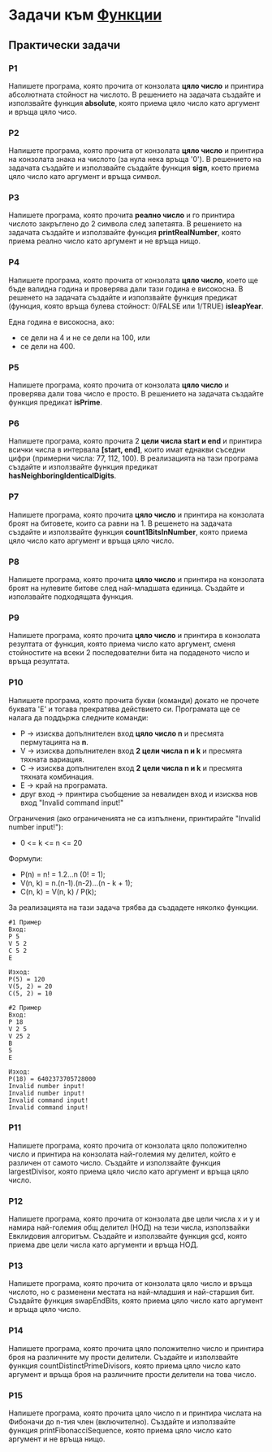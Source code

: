 # Задачи към [Функции](./)

## Практически задачи

### P1

Напишете програма, която прочита от конзолата **цяло число** и принтира абсолютната стойност на числото. В решението на задачата създайте и използвайте функция **absolute**, която приема цяло число като аргумент и връща цяло чисо.

### P2

Напишете програма, която прочита от конзолата **цяло число** и принтира на конзолата знака на числото (за нула нека връща 
'0'). В решението на задачата създайте и използвайте създайте функция **sign**, което приема цяло число като аргумент и връща символ.

### P3

Напишете програма, която прочита **реално число** и го принтира числото закръглено до 2 символа след запетаята. В решението на задачата създайте и използвайте функция **printRealNumber**, която приема реално число като аргумент и не връща нищо.

### P4

Напишете програма, която прочита от конзолата **цяло число**, което ще бъде валидна година и проверява дали тази година е високосна. В решенето на задачата създайте и използвайте функция предикат (функция, която връща булева стойност: 0/FALSE или 1/TRUE) **isleapYear**.

Една година е високосна, ако:

- се дели на 4 и не се дели на 100, или
- се дели на 400.

### P5

Напишете програма, която прочита от конзолата **цяло число** и проверява дали това число е просто. В решението на задачата създайте функция предикат **isPrime**.

### P6

Напишете програма, която прочита 2 **цели числа start и end** и принтира всички числа в интервала **[start, end]**, които имат еднакви съседни цифри (примерни числа: 77, 112, 100). В реализацията на тази програма създайте и използвайте функция предикат **hasNeighboringIdenticalDigits**.

### P7

Напишете програма, която прочита **цяло число** и принтира на конзолата броят на битовете, които са равни на 1. В решенето на задачата създайте и използвайте функция **count1BitsInNumber**, която приема цяло число като аргумент и връща цяло число.

### P8

Напишете програма, която прочита **цяло число** и принтира на конзолата броят на нулевите битове след най-младшата единица. Създайте и използвайте подходящата функция.

### P9

Напишете програма, която прочита **цяло число** и принтира в конзолата резултата от функция, която приема число като аргумент, сменя стойностите на всеки 2 последователни бита на подаденото число и връща резултата.

### P10

Напишете програма, която прочита букви (команди) докато не прочете буквата 'E' и тогава прекратява действието си. Програмата ще се налага да поддържа следните команди:

- P -> изисква допълнителен вход **цяло число n** и пресмята пермутацията на **n**.
- V -> изисква допълнителен вход **2 цели числа n и k** и пресмята тяхната вариация.
- C -> изисква допълнителен вход **2 цели числа n и k** и пресмята тяхната комбинация.
- E -> край на програмата.
- друг вход -> принтира съобщение за невалиден вход и изисква нов вход "Invalid command input!"

Ограничения (ако ограниченията не са изпълнени, принтирайте "Invalid number input!"):
- 0 <= k <= n <= 20

Формули:
- P(n) = n! = 1.2...n (0! = 1);
- V(n, k) = n.(n-1).(n-2)...(n - k + 1);
- C(n, k) = V(n, k) / P(k);

За реализацията на тази задача трябва да създадете няколко функции.

```
#1 Пример
Вход:
P 5
V 5 2
C 5 2
E

Изход:
P(5) = 120
V(5, 2) = 20
C(5, 2) = 10

#2 Пример
Вход:
P 18
V 2 5
V 25 2
B
5
E

Изход:
P(18) = 6402373705728000
Invalid number input!
Invalid number input!
Invalid command input!
Invalid command input!
```

### P11

Напишете програма, която прочита от конзолата цяло положително число и принтира на конзолата най-големия му делител, който е различен от самото число. Създайте и използвайте функция largestDivisor, която приема цяло число като аргумент и връща цяло число.

### P12

Напишете програма, която прочита от конзолата две цели числа x и y и намира най-големия общ делител (НОД) на тези числа, използвайки Евклидовия алгоритъм. Създайте и използвайте функция gcd, която приема две цели числа като аргументи и връща НОД.

### P13

Напишете програма, която прочита от конзолата цяло число и връща числото, но с разменени местата на най-младшия и най-старшия бит. Създайте функция swapEndBits, която приема цяло число като аргумент и връща цяло число.

### P14

Напишете програма, която прочита цяло положително число и принтира броя на различните му прости делители. Създайте и използвайте функция countDistinctPrimeDivisors, която приема цяло число като аргумент и връща броя на различните прости делители на това число.

### P15

Напишете програма, която прочита цяло число n и принтира числата на Фибоначи до n-тия член (включително). Създайте и използвайте функция printFibonacciSequence, която приема цяло число като аргумент и не връща нищо.

